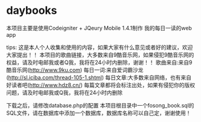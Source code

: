 daybooks
========
本项目主要是使用Codeigniter + JQeury Mobile 1.4.1制作
我的每日一读的web app

tips:
这是本人个人收集和使用的内容，如果大家有什么意见或者好的建议，欢迎大家提出！！
本项目的歌曲链接，大多数来自9酷音乐网，如果侵犯9酷音乐网的权益，请及时电邮我或者Q我，我将在24小时内删除，谢谢！！
歌曲来自:来自9酷音乐网(http://www.9ku.com)
每日一词:来自爱词霸沙龙(http://sl.iciba.com/thread-105-1.shtml)
每日文章:大多数来自网络，也有来自好读者吧(http://www.hdz8.cn/)
每篇文章都将会标注出处，如果有侵犯你的版权问题，请及时电邮我或Q我，我将在24小时内删除

下载之后，请修改database.php的配置
本项目根目录中一个fosong_book.sql的SQL文件，请在数据库中添加一个数据库，数据库名称可以自己定，谢谢使用！

